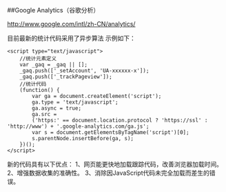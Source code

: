 ##Google Analytics（谷歌分析）

<http://www.google.com/intl/zh-CN/analytics/>

目前最新的统计代码采用了异步算法
示例如下：
```
<script type="text/javascript">
    //统计元素定义
    var _gaq = _gaq || [];
    _gaq.push(['_setAccount', 'UA-xxxxxx-x']);
    _gaq.push(['_trackPageview']);
    //统计代码
    (function() {
        var ga = document.createElement('script');
        ga.type = 'text/javascript';
        ga.async = true;
        ga.src = 
        ('https:' == document.location.protocol ? 'https://ssl' : 'http://www') + '.google-analytics.com/ga.js';
        var s = document.getElementsByTagName('script')[0];
        s.parentNode.insertBefore(ga, s);
    })();
</script>
```

新的代码具有以下优点：
1、网页能更快地加载跟踪代码，改善浏览器加载时间。
2、增强数据收集的准确性。
3、消除因JavaScript代码未完全加载而差生的错误。